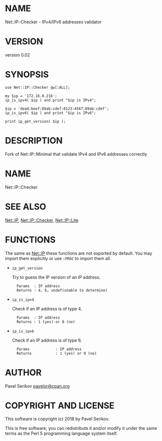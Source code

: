# NAME

Net::IP::Checker - IPv4/IPv6 addresses validator

# VERSION

version 0.02

# SYNOPSIS

    use Net::IP::Checker qw[:ALL];
    
    my $ip = '172.16.0.216';
    ip_is_ipv4( $ip ) and print "$ip is IPv4";

    $ip = 'dead:beef:89ab:cdef:0123:4567:89ab:cdef';
    ip_is_ipv6( $ip ) and print "$ip is IPv6";

    print ip_get_version( $ip );

# DESCRIPTION

Fork of Net::IP::Minimal that validate IPv4 and IPv6 addresses correctly

# NAME

Net::IP::Checker

# SEE ALSO

[Net::IP](https://metacpan.org/pod/Net::IP), [Net::IP::Checker](https://metacpan.org/pod/Net::IP::Checker), [Net::IP::Lite](https://metacpan.org/pod/Net::IP::Lite)

# FUNCTIONS

The same as [Net::IP](https://metacpan.org/pod/Net::IP) these functions are not exported by default. You may import them explicitly
or use `:PROC` to import them all.

- `ip_get_version`

    Try to guess the IP version of an IP address.

        Params  : IP address
        Returns : 4, 6, undef(unable to determine)

- `ip_is_ipv4`

    Check if an IP address is of type 4.

        Params  : IP address
        Returns : 1 (yes) or 0 (no)

- `ip_is_ipv6`

    Check if an IP address is of type 6.

        Params            : IP address
        Returns           : 1 (yes) or 0 (no)

# AUTHOR

Pavel Serikov <pavelsr@cpan.org>

# COPYRIGHT AND LICENSE

This software is copyright (c) 2018 by Pavel Serikov.

This is free software; you can redistribute it and/or modify it under
the same terms as the Perl 5 programming language system itself.
